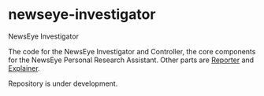 # newseye-investigator
NewsEye Investigator 


The code for the NewsEye Investigator and Controller, the core components for the NewsEye Personal Research Assistant. Other parts are [Reporter](https://github.com/ljleppan/newseye-reporter) and [Explainer](https://github.com/ljleppan/newseye-explainer).

Repository is under development.
